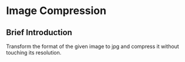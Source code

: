 # Image Compression

## Brief Introduction
Transform the format of the given image to jpg and compress it without touching its resolution.
